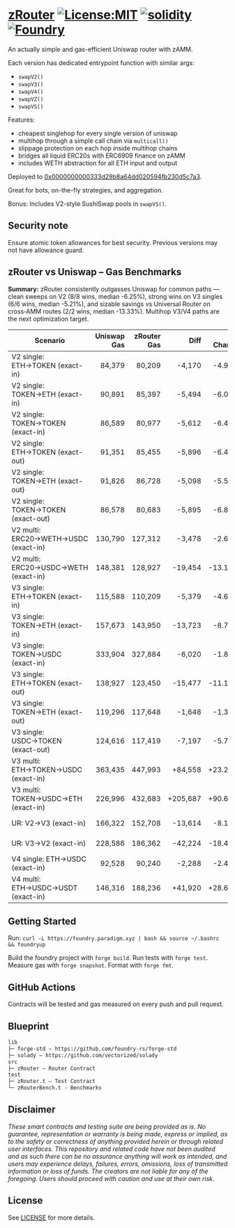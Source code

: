 # [zRouter](https://github.com/zammdefi/zRouter)  [![License:MIT](https://img.shields.io/badge/License-MIT-black.svg)](https://opensource.org/license/mit) [![solidity](https://img.shields.io/badge/solidity-%5E0.8.30-black)](https://docs.soliditylang.org/en/v0.8.30/) [![Foundry](https://img.shields.io/badge/Built%20with-Foundry-000000.svg)](https://getfoundry.sh/)

An actually simple and gas-efficient Uniswap router with zAMM.

Each version has dedicated entrypoint function with similar args:

- `swapV2()`
- `swapV3()`
- `swapV4()`
- `swapVZ()`
- `swapVS()`

Features:

- cheapest singlehop for every single version of uniswap
- multihop through a simple call chain via `multicall()`
- slippage protection on each hop inside multihop chains
- bridges all liquid ERC20s with ERC6909 finance on zAMM
- includes WETH abstraction for all ETH input and output

Deployed to [0x0000000000333d29b8a64dd020594fb230d5c7a3](https://contractscan.xyz/contract/0x0000000000333d29b8a64dd020594fb230d5c7a3).

Great for bots, on-the-fly strategies, and aggregation.

Bonus: Includes V2-style SushiSwap pools in `swapVS()`.

## Security note

Ensure atomic token allowances for best security. Previous versions may not have allowance guard.

## zRouter vs Uniswap – Gas Benchmarks

**Summary:** zRouter consistently outgasses Uniswap for common paths — clean sweeps on V2 (8/8 wins, median -6.25%), strong wins on V3 singles (6/6 wins, median -5.21%), and sizable savings vs Universal Router on cross‑AMM routes (2/2 wins, median -13.33%). Multihop V3/V4 paths are the next optimization target.

| Scenario | Uniswap Gas | zRouter Gas | Diff | % Change | Verdict |
|---|---:|---:|---:|---:|---|
| V2 single: ETH→TOKEN (exact-in) | 84,379 | 80,209 | -4,170 | -4.94% | zRouter wins |
| V2 single: TOKEN→ETH (exact-in) | 90,891 | 85,397 | -5,494 | -6.04% | zRouter wins |
| V2 single: TOKEN→TOKEN (exact-in) | 86,589 | 80,977 | -5,612 | -6.48% | zRouter wins |
| V2 single: ETH→TOKEN (exact-out) | 91,351 | 85,455 | -5,896 | -6.45% | zRouter wins |
| V2 single: TOKEN→ETH (exact-out) | 91,826 | 86,728 | -5,098 | -5.55% | zRouter wins |
| V2 single: TOKEN→TOKEN (exact-out) | 86,578 | 80,683 | -5,895 | -6.81% | zRouter wins |
| V2 multi: ERC20→WETH→USDC (exact-in) | 130,790 | 127,312 | -3,478 | -2.66% | zRouter wins |
| V2 multi: ERC20→USDC→WETH (exact-in) | 148,381 | 128,927 | -19,454 | -13.11% | zRouter wins |
| V3 single: ETH→TOKEN (exact-in) | 115,588 | 110,209 | -5,379 | -4.65% | zRouter wins |
| V3 single: TOKEN→ETH (exact-in) | 157,673 | 143,950 | -13,723 | -8.70% | zRouter wins |
| V3 single: TOKEN→USDC (exact-in) | 333,904 | 327,884 | -6,020 | -1.80% | zRouter wins |
| V3 single: ETH→TOKEN (exact-out) | 138,927 | 123,450 | -15,477 | -11.14% | zRouter wins |
| V3 single: TOKEN→ETH (exact-out) | 119,296 | 117,648 | -1,648 | -1.38% | zRouter wins |
| V3 single: USDC→TOKEN (exact-out) | 124,616 | 117,419 | -7,197 | -5.78% | zRouter wins |
| V3 multi: ETH→TOKEN→USDC (exact-in) | 363,435 | 447,993 | +84,558 | +23.27% | Uniswap wins |
| V3 multi: TOKEN→USDC→ETH (exact-in) | 226,996 | 432,683 | +205,687 | +90.61% | Uniswap wins |
| UR: V2→V3 (exact-in) | 166,322 | 152,708 | -13,614 | -8.19% | zRouter wins |
| UR: V3→V2 (exact-in) | 228,586 | 186,362 | -42,224 | -18.47% | zRouter wins |
| V4 single: ETH→USDC (exact-in) | 92,528 | 90,240 | -2,288 | -2.47% | zRouter wins |
| V4 multi: ETH→USDC→USDT (exact-in) | 146,316 | 188,236 | +41,920 | +28.65% | Uniswap wins |

## Getting Started

Run: `curl -L https://foundry.paradigm.xyz | bash && source ~/.bashrc && foundryup`

Build the foundry project with `forge build`. Run tests with `forge test`. Measure gas with `forge snapshot`. Format with `forge fmt`.

## GitHub Actions

Contracts will be tested and gas measured on every push and pull request.

## Blueprint

```txt
lib
├─ forge-std — https://github.com/foundry-rs/forge-std
├─ solady — https://github.com/vectorized/solady
src
├─ zRouter — Router Contract
test
├─ zRouter.t — Test Contract
└─ zRouterBench.t - Benchmarks
```

## Disclaimer

*These smart contracts and testing suite are being provided as is. No guarantee, representation or warranty is being made, express or implied, as to the safety or correctness of anything provided herein or through related user interfaces. This repository and related code have not been audited and as such there can be no assurance anything will work as intended, and users may experience delays, failures, errors, omissions, loss of transmitted information or loss of funds. The creators are not liable for any of the foregoing. Users should proceed with caution and use at their own risk.*

## License

See [LICENSE](./LICENSE) for more details.
